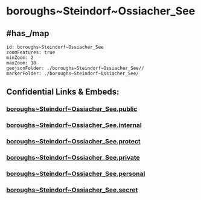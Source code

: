 # boroughs~Steindorf~Ossiacher_See


## #has_/map  



```leaflet
id: boroughs~Steindorf~Ossiacher_See
zoomFeatures: true 
minZoom: 2 
maxZoom: 18
geojsonFolder: ./boroughs~Steindorf~Ossiacher_See//
markerFolder: ./boroughs~Steindorf~Ossiacher_See/
```



## Confidential Links & Embeds: 

### [boroughs~Steindorf~Ossiacher_See.public](/_public/\Earth\Continent\Europe\Europe~Central\Austria\Austrias_States\Kärnten\counties~Kärnten\Feldkirchen\cities~Feldkirchen\Steindorf~Ossiacher_Seeboroughs~Steindorf~Ossiacher_See.public.md) 

### [boroughs~Steindorf~Ossiacher_See.internal](/_internal/\Earth\Continent\Europe\Europe~Central\Austria\Austrias_States\Kärnten\counties~Kärnten\Feldkirchen\cities~Feldkirchen\Steindorf~Ossiacher_Seeboroughs~Steindorf~Ossiacher_See.internal.md) 

### [boroughs~Steindorf~Ossiacher_See.protect](/_protect/\Earth\Continent\Europe\Europe~Central\Austria\Austrias_States\Kärnten\counties~Kärnten\Feldkirchen\cities~Feldkirchen\Steindorf~Ossiacher_Seeboroughs~Steindorf~Ossiacher_See.protect.md) 

### [boroughs~Steindorf~Ossiacher_See.private](/_private/\Earth\Continent\Europe\Europe~Central\Austria\Austrias_States\Kärnten\counties~Kärnten\Feldkirchen\cities~Feldkirchen\Steindorf~Ossiacher_Seeboroughs~Steindorf~Ossiacher_See.private.md) 

### [boroughs~Steindorf~Ossiacher_See.personal](/_personal/\Earth\Continent\Europe\Europe~Central\Austria\Austrias_States\Kärnten\counties~Kärnten\Feldkirchen\cities~Feldkirchen\Steindorf~Ossiacher_Seeboroughs~Steindorf~Ossiacher_See.personal.md) 

### [boroughs~Steindorf~Ossiacher_See.secret](/_secret/\Earth\Continent\Europe\Europe~Central\Austria\Austrias_States\Kärnten\counties~Kärnten\Feldkirchen\cities~Feldkirchen\Steindorf~Ossiacher_Seeboroughs~Steindorf~Ossiacher_See.secret.md)

